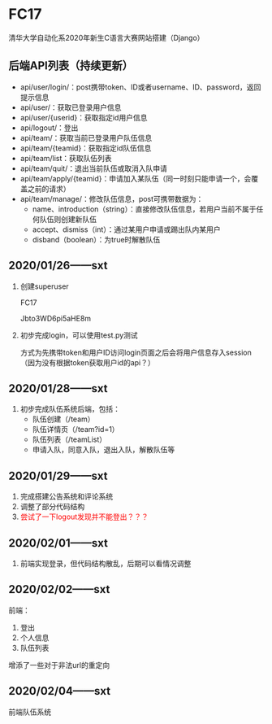 # FC17
清华大学自动化系2020年新生C语言大赛网站搭建（Django）



## 后端API列表（持续更新）

+ api/user/login/：post携带token、ID或者username、ID、password，返回提示信息
+ api/user/：获取已登录用户信息
+ api/user/{userid}：获取指定id用户信息
+ api/logout/：登出
+ api/team/：获取当前已登录用户队伍信息
+ api/team/{teamid}：获取指定id队伍信息
+ api/team/list：获取队伍列表
+ api/team/quit/：退出当前队伍或取消入队申请
+ api/team/apply/{teamid}：申请加入某队伍（同一时刻只能申请一个，会覆盖之前的请求）
+ api/team/manage/：修改队伍信息，post可携带数据为：
  + name、introduction（string）：直接修改队伍信息，若用户当前不属于任何队伍则创建新队伍
  + accept、dismiss（int）：通过某用户申请或踢出队内某用户
  + disband（boolean）：为true时解散队伍



## 2020/01/26——sxt

1. 创建superuser

   FC17

   Jbto3WD6pi5aHE8m

2. 初步完成login，可以使用test.py测试

   ​	方式为先携带token和用户ID访问login页面之后会将用户信息存入session（因为没有根据token获取用户id的api？）



## 2020/01/28——sxt

1. 初步完成队伍系统后端，包括：
   + 队伍创建（/team）
   + 队伍详情页（/team?id=1）
   + 队伍列表（/teamList）
   + 申请入队，同意入队，退出入队，解散队伍等



## 2020/01/29——sxt

1. 完成搭建公告系统和评论系统
2. 调整了部分代码结构
3. <font color=red>尝试了一下logout发现并不能登出？？？</font> 



## 2020/02/01——sxt

1. 前端实现登录，但代码结构散乱，后期可以看情况调整



## 2020/02/02——sxt

前端：

1. 登出
2. 个人信息
3. 队伍列表

增添了一些对于非法url的重定向

## 2020/02/04——sxt

前端队伍系统